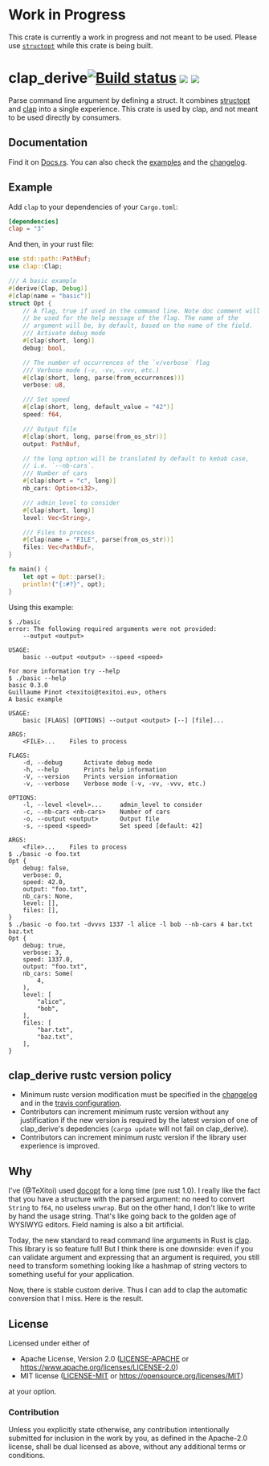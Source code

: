 # Work in Progress

This crate is currently a work in progress and not meant to be used. Please use [`structopt`](https://github.com/TeXitoi/structopt)
while this crate is being built.

# clap_derive[![Build status](https://travis-ci.org/clap-rs/clap_derive.svg?branch=master)](https://travis-ci.org/clap-rs/clap_derive) [![](https://img.shields.io/crates/v/clap_derive.svg)](https://crates.io/crates/clap_derive) [![](https://docs.rs/clap_derive/badge.svg)](https://docs.rs/clap_derive)

Parse command line argument by defining a struct.  It combines [structopt](https://github.com/TeXitoi/structopt) and [clap](https://crates.io/crates/clap) into a single experience. This crate is used by clap, and not meant to be used directly by
consumers.

## Documentation

Find it on [Docs.rs](https://docs.rs/clap_derive).  You can also check the [examples](https://github.com/clap-rs/clap/tree/master/clap_derive/examples) and the [changelog](https://github.com/clap-rs/clap/blob/master/CHANGELOG.md).

## Example

Add `clap` to your dependencies of your `Cargo.toml`:

```toml
[dependencies]
clap = "3"
```

And then, in your rust file:
```rust
use std::path::PathBuf;
use clap::Clap;

/// A basic example
#[derive(Clap, Debug)]
#[clap(name = "basic")]
struct Opt {
    // A flag, true if used in the command line. Note doc comment will
    // be used for the help message of the flag. The name of the
    // argument will be, by default, based on the name of the field.
    /// Activate debug mode
    #[clap(short, long)]
    debug: bool,

    // The number of occurrences of the `v/verbose` flag
    /// Verbose mode (-v, -vv, -vvv, etc.)
    #[clap(short, long, parse(from_occurrences))]
    verbose: u8,

    /// Set speed
    #[clap(short, long, default_value = "42")]
    speed: f64,

    /// Output file
    #[clap(short, long, parse(from_os_str))]
    output: PathBuf,

    // the long option will be translated by default to kebab case,
    // i.e. `--nb-cars`.
    /// Number of cars
    #[clap(short = "c", long)]
    nb_cars: Option<i32>,

    /// admin_level to consider
    #[clap(short, long)]
    level: Vec<String>,

    /// Files to process
    #[clap(name = "FILE", parse(from_os_str))]
    files: Vec<PathBuf>,
}

fn main() {
    let opt = Opt::parse();
    println!("{:#?}", opt);
}
```

Using this example:
```
$ ./basic
error: The following required arguments were not provided:
    --output <output>

USAGE:
    basic --output <output> --speed <speed>

For more information try --help
$ ./basic --help
basic 0.3.0
Guillaume Pinot <texitoi@texitoi.eu>, others
A basic example

USAGE:
    basic [FLAGS] [OPTIONS] --output <output> [--] [file]...

ARGS:
    <FILE>...    Files to process

FLAGS:
    -d, --debug      Activate debug mode
    -h, --help       Prints help information
    -V, --version    Prints version information
    -v, --verbose    Verbose mode (-v, -vv, -vvv, etc.)

OPTIONS:
    -l, --level <level>...     admin_level to consider
    -c, --nb-cars <nb-cars>    Number of cars
    -o, --output <output>      Output file
    -s, --speed <speed>        Set speed [default: 42]

ARGS:
    <file>...    Files to process
$ ./basic -o foo.txt
Opt {
    debug: false,
    verbose: 0,
    speed: 42.0,
    output: "foo.txt",
    nb_cars: None,
    level: [],
    files: [],
}
$ ./basic -o foo.txt -dvvvs 1337 -l alice -l bob --nb-cars 4 bar.txt baz.txt
Opt {
    debug: true,
    verbose: 3,
    speed: 1337.0,
    output: "foo.txt",
    nb_cars: Some(
        4,
    ),
    level: [
        "alice",
        "bob",
    ],
    files: [
        "bar.txt",
        "baz.txt",
    ],
}
```

## clap_derive rustc version policy

- Minimum rustc version modification must be specified in the [changelog](https://github.com/clap-rs/clap_derive/blob/master/CHANGELOG.md) and in the [travis configuration](https://github.com/clap-rs/clap_derive/blob/master/.travis.yml).
- Contributors can increment minimum rustc version without any justification if the new version is required by the latest version of one of clap_derive's depedencies (`cargo update` will not fail on clap_derive).
- Contributors can increment minimum rustc version if the library user experience is improved.

## Why

I've (@TeXitoi) used [docopt](https://crates.io/crates/docopt) for a long time (pre rust 1.0). I really like the fact that you have a structure with the parsed argument: no need to convert `String` to `f64`, no useless `unwrap`. But on the other hand, I don't like to write by hand the usage string. That's like going back to the golden age of WYSIWYG editors.  Field naming is also a bit artificial.

Today, the new standard to read command line arguments in Rust is [clap](https://crates.io/crates/clap).  This library is so feature full! But I think there is one downside: even if you can validate argument and expressing that an argument is required, you still need to transform something looking like a hashmap of string vectors to something useful for your application.

Now, there is stable custom derive. Thus I can add to clap the automatic conversion that I miss. Here is the result.

## License

Licensed under either of

- Apache License, Version 2.0 ([LICENSE-APACHE](LICENSE-APACHE) or <https://www.apache.org/licenses/LICENSE-2.0>)
- MIT license ([LICENSE-MIT](LICENSE-MIT) or <https://opensource.org/licenses/MIT>)

at your option.

### Contribution

Unless you explicitly state otherwise, any contribution intentionally submitted
for inclusion in the work by you, as defined in the Apache-2.0 license, shall be
dual licensed as above, without any additional terms or conditions.
